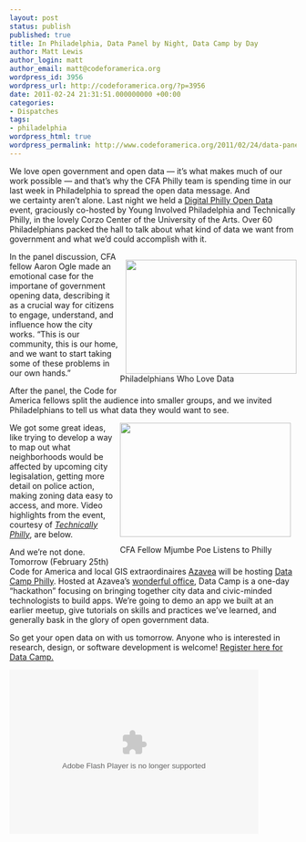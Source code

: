 ```yaml
---
layout: post
status: publish
published: true
title: In Philadelphia, Data Panel by Night, Data Camp by Day
author: Matt Lewis
author_login: matt
author_email: matt@codeforamerica.org
wordpress_id: 3956
wordpress_url: http://codeforamerica.org/?p=3956
date: 2011-02-24 21:31:51.000000000 +00:00
categories:
- Dispatches
tags:
- philadelphia
wordpress_html: true
wordpress_permalink: http://www.codeforamerica.org/2011/02/24/data-panel-by-night-data-camp-by-day/
---
```


<p>We love open government and open data — it’s what makes much of our work possible — and that’s why the CFA Philly team is spending time in our last week in Philadelphia to spread the open data message. And we certainty aren’t alone. Last night we held a <a href="http://technicallyphilly.com/2011/02/24/give-us-the-data-that-is-ours-digital-philadelphia-code-for-america-open-gov-event-video">Digital Philly Open Data</a> event, graciously co-hosted by Young Involved Philadelphia and Technically Philly, in the lovely Corzo Center of the University of the Arts. Over 60 Philadelphians packed the hall to talk about what kind of data we want from government and what we’d could accomplish with it.</p>
<div style="float: right"><div class="wp-caption alignnone" style="width: 310px"><a href="http://codeforamerica.org/wp-content/uploads/2011/02/opendata1.jpg"><img align="right" alt="" class="alignright" height="200" src="http://codeforamerica.org/wp-content/uploads/2011/02/opendata1-300x200.jpg" title="opendata1" width="300"/></a><p class="wp-caption-text">Philadelphians Who Love Data</p></div></div>
<p>In the panel discussion, CFA fellow Aaron Ogle made an emotional case for the importane of government opening data, describing it as a crucial way for citizens to engage, understand, and influence how the city works. “This is our community, this is our home, and we want to start taking some of these problems in our own hands.”</p>
<p>After the panel, the Code for America fellows split the audience into smaller groups, and we invited Philadelphians to tell us what data they would want to see.</p>
<div style="float: right"><div class="wp-caption aligncenter" id="attachment_3959" style="width: 310px"><a href="http://codeforamerica.org/wp-content/uploads/2011/02/Opendatamjumbe.jpg"><img alt="" class="size-medium wp-image-3959 alignright" height="200" src="http://codeforamerica.org/wp-content/uploads/2011/02/Opendatamjumbe-300x200.jpg" title="Opendata1" width="300"/></a><p class="wp-caption-text">CFA Fellow Mjumbe Poe Listens to Philly</p></div></div>
<p>We got some great ideas, like trying to develop a way to map out what neighborhoods would be affected by upcoming city legisalation, getting more detail on police action, making zoning data easy to access, and more. Video highlights from the event, courtesy of <em><a href="http://technicallyphilly.com/2011/02/24/give-us-the-data-that-is-ours-digital-philadelphia-code-for-america-open-gov-event-video">Technically Philly</a></em>, are below.</p>
<p>And we’re not done. Tomorrow (February 25th) Code for America and local GIS extraordinaires <a href="http://www.azavea.com">Azavea</a> will be hosting <a href="http://datacampphl.eventbrite.com">Data Camp Philly</a>. Hosted at Azavea’s <a href="http://maps.google.com/maps?hl=en&amp;sugexp=ldymls&amp;xhr=t&amp;q=340+North+12th+Street+%23402+Philadelphia,+PA+19107&amp;cp=49&amp;qe=MzQwIE5vcnRoIDEydGggU3RyZWV0ICM0MDIgUGhpbGFkZWxwaGlhLCBQQSAxOTEwNw&amp;qesig=MbzCUtbQ6KehCwGKiKDYlw&amp;pkc=AFgZ2tl1rkxxOZPf76CFKupFw7JEgrBJ5yBGVrKKhptxS1_9ZNnGYgQ3MYk_zwUJYOlFNmFBTvwXYUzweGyExY4vykna37Dggg&amp;safe=off&amp;bav=on.1,or.&amp;um=1&amp;ie=UTF-8&amp;hq=&amp;hnear=340+N+12th+St,+Philadelphia,+PA+19107&amp;gl=us&amp;ei=g8tmTe6MBML88AbgqMHzCw&amp;sa=X&amp;oi=geocode_result&amp;ct=title&amp;resnum=1&amp;sqi=2&amp;ved=0CBQQ8gEwAA">wonderful office</a>, Data Camp is a one-day “hackathon” focusing on bringing together city data and civic-minded technologists to build apps. We’re going to demo an app we built at an earlier meetup, give tutorials on skills and practices we’ve learned, and generally bask in the glory of open government data.</p>
<p>So get your open data on with us tomorrow. Anyone who is interested in research, design, or software development is welcome! <a href="http://datacampphl.eventbrite.com">Register here for Data Camp.</a></p>
<p><object classid="clsid:D27CDB6E-AE6D-11cf-96B8-444553540000" height="288" id="viddler" width="437"><param name="movie" value="http://www.viddler.com/player/35eb0ce4/"></param><param name="allowScriptAccess" value="always"></param><param name="allowFullScreen" value="true"></param><param name="flashvars" value="fake=1"></param><embed allowfullscreen="true" allowscriptaccess="always" flashvars="fake=1" height="288" name="viddler" src="http://www.viddler.com/player/35eb0ce4/" type="application/x-shockwave-flash" width="437"></embed></object></p>
